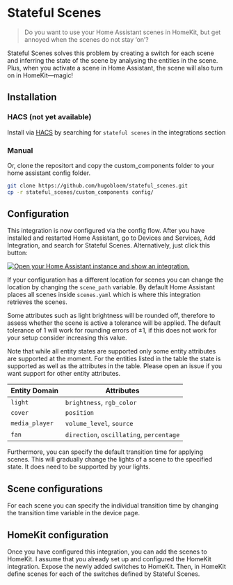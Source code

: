 # Stateful Scenes
> Do you want to use your Home Assistant scenes in HomeKit, but get annoyed when the scenes do not stay ‘on’?

Stateful Scenes solves this problem by creating a switch for each scene and inferring the state of the scene by analysing the entities in the scene. Plus, when you activate a scene in Home Assistant, the scene will also turn on in HomeKit—magic!

## Installation
### HACS (not yet available)
Install via [HACS](https://hacs.xyz) by searching for `stateful scenes` in the integrations section

### Manual
Or, clone the repositort and copy the custom_components folder to your home assistant config folder.

```bash
git clone https://github.com/hugobloem/stateful_scenes.git
cp -r stateful_scenes/custom_components config/
```

## Configuration
This integration is now configured via the config flow. After you have installed and restarted Home Assistant, go to Devices and Services, Add Integration, and search for Stateful Scenes. Alternatively, just click this button:

[![Open your Home Assistant instance and show an integration.](https://my.home-assistant.io/badges/integration.svg)](https://my.home-assistant.io/redirect/integration/?domain=stateful_scenes)

If your configuration has a different location for scenes you can change the location by changing the `scene_path` variable. By default Home Assistant places all scenes inside `scenes.yaml` which is where this integration retrieves the scenes.

Some attributes such as light brightness will be rounded off, therefore to assess whether the scene is active a tolerance will be applied. The default tolerance of 1 will work for rounding errors of ±1, if this does not work for your setup consider increasing this value.

Note that while all entity states are supported only some entity attributes are supported at the moment. For the entities listed in the table the state is supported as well as the attributes in the table. Please open an issue if you want support for other entity attributes.

| Entity Domain  | Attributes                               |
|----------------|------------------------------------------|
| `light`        | `brightness`, `rgb_color`                |
| `cover`        | `position`                               |
| `media_player` | `volume_level`, `source`                 |
| `fan`          | `direction`, `oscillating`, `percentage` |

Furthermore, you can specify the default transition time for applying scenes. This will gradually change the lights of a scene to the specified state. It does need to be supported by your lights.

## Scene configurations
For each scene you can specify the individual transition time by changing the transition time variable in the device page.


## HomeKit configuration
Once you have configured this integration, you can add the scenes to HomeKit. I assume that you already set up and configured the HomeKit integration. Expose the newly added switches to HomeKit. Then, in HomeKit define scenes for each of the switches defined by Stateful Scenes.
